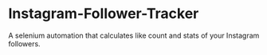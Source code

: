 # Instagram-Follower-Tracker
A selenium automation that calculates like count and stats of your  Instagram followers.
